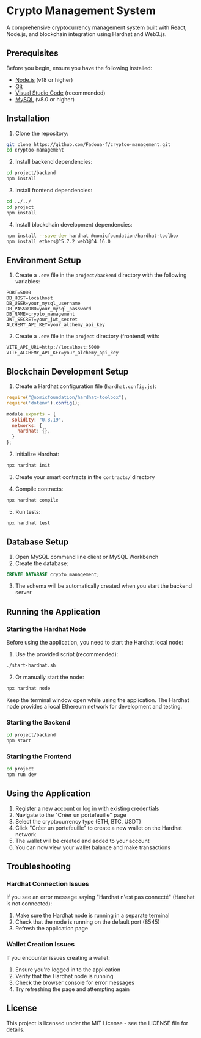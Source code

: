 # Crypto Management System

A comprehensive cryptocurrency management system built with React, Node.js, and blockchain integration using Hardhat and Web3.js.

## Prerequisites

Before you begin, ensure you have the following installed:
- [Node.js](https://nodejs.org/) (v18 or higher)
- [Git](https://git-scm.com/downloads)
- [Visual Studio Code](https://code.visualstudio.com/) (recommended)
- [MySQL](https://dev.mysql.com/downloads/installer/) (v8.0 or higher)

## Installation

1. Clone the repository:
```bash
git clone https://github.com/Fadoua-f/cryptoo-management.git
cd cryptoo-management
```

2. Install backend dependencies:
```bash
cd project/backend
npm install
```

3. Install frontend dependencies:
```bash
cd ../../
cd project
npm install
```

4. Install blockchain development dependencies:
```bash
npm install --save-dev hardhat @nomicfoundation/hardhat-toolbox
npm install ethers@^5.7.2 web3@^4.16.0
```

## Environment Setup

1. Create a `.env` file in the `project/backend` directory with the following variables:
```env
PORT=5000
DB_HOST=localhost
DB_USER=your_mysql_username
DB_PASSWORD=your_mysql_password
DB_NAME=crypto_management
JWT_SECRET=your_jwt_secret
ALCHEMY_API_KEY=your_alchemy_api_key
```

2. Create a `.env` file in the `project` directory (frontend) with:
```env
VITE_API_URL=http://localhost:5000
VITE_ALCHEMY_API_KEY=your_alchemy_api_key
```

## Blockchain Development Setup

1. Create a Hardhat configuration file (`hardhat.config.js`):
```javascript
require("@nomicfoundation/hardhat-toolbox");
require('dotenv').config();

module.exports = {
  solidity: "0.8.19",
  networks: {
    hardhat: {},
  }
};
```

2. Initialize Hardhat:
```bash
npx hardhat init
```

3. Create your smart contracts in the `contracts/` directory

4. Compile contracts:
```bash
npx hardhat compile
```

5. Run tests:
```bash
npx hardhat test
```

## Database Setup

1. Open MySQL command line client or MySQL Workbench
2. Create the database:
```sql
CREATE DATABASE crypto_management;
```
3. The schema will be automatically created when you start the backend server

## Running the Application

### Starting the Hardhat Node

Before using the application, you need to start the Hardhat local node:

1. Use the provided script (recommended):
```bash
./start-hardhat.sh
```

2. Or manually start the node:
```bash
npx hardhat node
```

Keep the terminal window open while using the application. The Hardhat node provides a local Ethereum network for development and testing.

### Starting the Backend

```bash
cd project/backend
npm start
```

### Starting the Frontend

```bash
cd project
npm run dev
```

## Using the Application

1. Register a new account or log in with existing credentials
2. Navigate to the "Créer un portefeuille" page
3. Select the cryptocurrency type (ETH, BTC, USDT)
4. Click "Créer un portefeuille" to create a new wallet on the Hardhat network
5. The wallet will be created and added to your account
6. You can now view your wallet balance and make transactions

## Troubleshooting

### Hardhat Connection Issues

If you see an error message saying "Hardhat n'est pas connecté" (Hardhat is not connected):

1. Make sure the Hardhat node is running in a separate terminal
2. Check that the node is running on the default port (8545)
3. Refresh the application page

### Wallet Creation Issues

If you encounter issues creating a wallet:

1. Ensure you're logged in to the application
2. Verify that the Hardhat node is running
3. Check the browser console for error messages
4. Try refreshing the page and attempting again

## License

This project is licensed under the MIT License - see the LICENSE file for details. 
